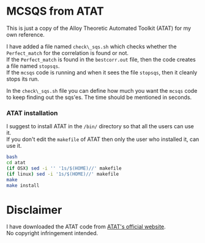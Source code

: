 # MCSQS from ATAT
This is just a copy of the Alloy Theoretic Automated Toolkit (ATAT) for my own reference.

I have added a file named ````check\_sqs.sh```` which checks whether the ````Perfect_match```` for the correlation is
found or not.\
If the ````Perfect_match```` is found in the ````bestcorr.out```` file, then the code creates a file named ````````stopsqs````````.\
If the ````mcsqs```` code is running and when it sees the file ````stopsqs````, then it cleanly stops its run.

In the ````check\_sqs.sh```` file you can define how much you want the ````mcsqs```` code to keep finding out the sqs'es. The time should be mentioned in seconds.

### ATAT installation
I suggest to install ATAT in the ````/bin/```` directory so that all the users can use it.\
If you don't edit the ````````makefile```````` of ATAT then only the user who installed it, can use it.
````bash
bash
cd atat
(if OSX) sed -i '' '1s/$(HOME)//' makefile
(if linux) sed -i '1s/$(HOME)//' makefile
make
make install
````

# Disclaimer
I have downloaded the ATAT code from [ATAT's official website](https://www.brown.edu/Departments/Engineering/Labs/avdw/atat/).\
No copyright infringement intended.